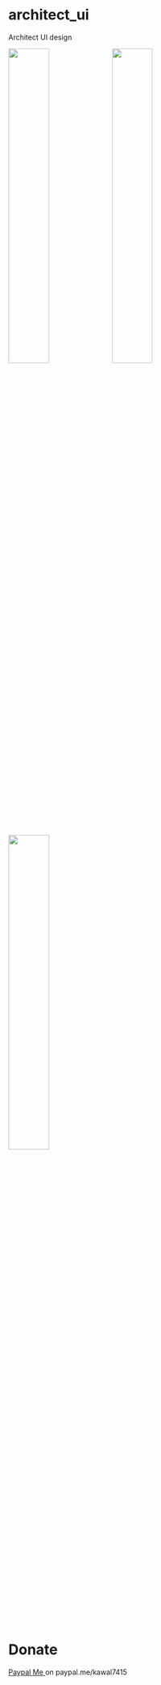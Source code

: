 # architect_ui

Architect UI design

<img src="architect_ui_1.png" width="40%" height="40%"> <img src="architect_ui_2.png" width="40%" height="40%"> <img src="architect_ui_3.png" width="40%" height="40%">

# Donate 

[Paypal Me ](https://www.paypal.me/kawal7415) on paypal.me/kawal7415
